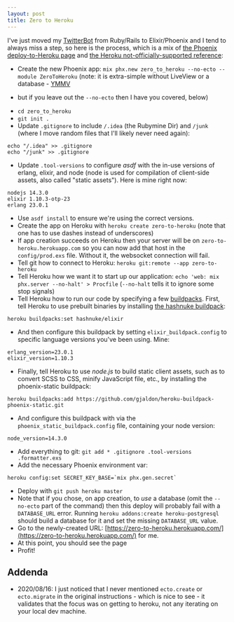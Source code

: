```yaml
---
layout: post
title: Zero to Heroku
---
```

I've just moved my [TwitterBot](https://twitter.com/todays_pizza)
from Ruby/Rails to Elixir/Phoenix and I tend to always miss a step,
so here is the process, which is a mix of
[the Phoenix deploy-to-Heroku page](https://hexdocs.pm/phoenix/heroku.html) and
[the Heroku not-officially-supported reference](https://devcenter.heroku.com/articles/buildpacks#using-a-third-party-buildpack):

* Create the new Phoenix app: `mix phx.new zero_to_heroku --no-ecto --module ZeroToHeroku`
(note: it is extra-simple without LiveView or a database - 
[YMMV](https://en.wiktionary.org/wiki/your_mileage_may_vary)
- but if you leave out the `--no-ecto` then I have you covered, below)
* `cd zero_to_heroku`
* `git init .`
* Update `.gitignore` to include `/.idea` (the Rubymine Dir) and 
`/junk` (where I move random files that I'll likely never need again):
```
echo "/.idea" >> .gitignore
echo "/junk" >> .gitignore
```
* Update `.tool-versions` to configure _asdf_ with the in-use versions 
of erlang, elixir, and node 
(node is used for compilation of client-side assets, also called "static assets").
Here is mine right now:
```
nodejs 14.3.0
elixir 1.10.3-otp-23
erlang 23.0.1
```
* Use `asdf install` to ensure we're using the correct versions.
* Create the app on Heroku with `heroku create zero-to-heroku`
(note that one has to use dashes instead of underscores)
* If app creation succeeds on Heroku then your server will be on `zero-to-heroku.herokuapp.com`
so you can now add that host in the `config/prod.exs` file. Without it, the websocket connection will fail.
* Tell git how to connect to Heroku: `heroku git:remote --app zero-to-heroku`
* Tell Heroku how we want it to start up our application:
`echo 'web: mix phx.server --no-halt' > Procfile`
(`--no-halt` tells it to ignore some stop signals)
* Tell Heroku how to run our code by specifying a few
[buildpacks](https://devcenter.heroku.com/articles/buildpacks). 
First, tell Heroku to use prebuilt binaries by installing 
[the hashnuke buildpack](https://github.com/HashNuke/heroku-buildpack-elixir):
```
heroku buildpacks:set hashnuke/elixir
```
* And then configure this buildpack by setting 
`elixir_buildpack.config` to specific 
language versions you've been using. Mine:
```
erlang_version=23.0.1
elixir_version=1.10.3
```
* Finally, tell Heroku to use *node.js* to build static client assets,
such as to convert SCSS to CSS, minify JavaScript file, etc., 
by installing the phoenix-static buildpack:
```
heroku buildpacks:add https://github.com/gjaldon/heroku-buildpack-phoenix-static.git
```
* And configure this buildpack with via the 
`phoenix_static_buildpack.config` file,
containing your node version:
```
node_version=14.3.0
```
* Add everything to git: `git add * .gitignore .tool-versions .formatter.exs`
* Add the necessary Phoenix environment var: 
```
heroku config:set SECRET_KEY_BASE=`mix phx.gen.secret`
```
* Deploy with `git push heroku master`
* Note that if you chose, on app creation, 
to _use_ a database (omit the `--no-ecto` part of the command)
then this deploy will probably fail with a `DATABASE_URL` error.
Running `heroku addons:create heroku-postgresql` should 
build a database for it and set the missing `DATABASE_URL` value.
* Go to the newly-created URL: 
[https://zero-to-heroku.herokuapp.com/](https://zero-to-heroku.herokuapp.com/) for me.
* At this point, you should see the page
* Profit!

## Addenda

* 2020/08/16: I just noticed that I never mentioned `ecto.create` or
`ecto.migrate` in the original instructions - which is nice to see -
it validates that the focus was on getting to heroku,
not any iterating on your local dev machine.
